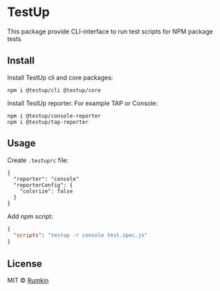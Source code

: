 # TestUp

This package provide CLI-interface to run test scripts for NPM package tests

## Install

Install TestUp cli and core packages:

```
npm i @testup/cli @testup/core
```

Install TestUp reporter. For example TAP or Console:

```
npm i @testup/console-reporter
npm i @testup/tap-reporter
```

## Usage

Create `.testuprc` file:
```
{
  "reporter": "console"
  "reporterConfig": {
    "colorize": false
  }
}
```

Add npm script:
```json
{
  "scripts": "testup -r console test.spec.js"
}
```

## License

MIT © [Rumkin](https://rumk.in)
